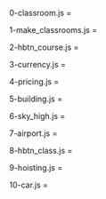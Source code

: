0-classroom.js = 

1-make_classrooms.js = 

2-hbtn_course.js = 

3-currency.js = 

4-pricing.js = 

5-building.js = 

6-sky_high.js = 

7-airport.js = 

8-hbtn_class.js = 

9-hoisting.js = 

10-car.js = 
